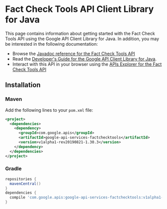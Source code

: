 # Fact Check Tools API Client Library for Java



This page contains information about getting started with the Fact Check Tools API
using the Google API Client Library for Java. In addition, you may be interested
in the following documentation:

* Browse the [Javadoc reference for the Fact Check Tools API][javadoc]
* Read the [Developer's Guide for the Google API Client Library for Java][google-api-client].
* Interact with this API in your browser using the [APIs Explorer for the Fact Check Tools API][api-explorer]

## Installation

### Maven

Add the following lines to your `pom.xml` file:

```xml
<project>
  <dependencies>
    <dependency>
      <groupId>com.google.apis</groupId>
      <artifactId>google-api-services-factchecktools</artifactId>
      <version>v1alpha1-rev20190821-1.30.3</version>
    </dependency>
  </dependencies>
</project>
```

### Gradle

```gradle
repositories {
  mavenCentral()
}
dependencies {
  compile 'com.google.apis:google-api-services-factchecktools:v1alpha1-rev20190821-1.30.3'
}
```

[javadoc]: https://googleapis.dev/java/google-api-services-factchecktools/latest/index.html
[google-api-client]: https://github.com/googleapis/google-api-java-client/
[api-explorer]: https://developers.google.com/apis-explorer/#p/factchecktools/v1/
